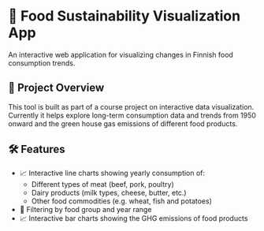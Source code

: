 # 🥦 Food Sustainability Visualization App

An interactive web application for visualizing changes in Finnish food consumption trends.

## 🌱 Project Overview

This tool is built as part of a course project on interactive data visualization. Currently it helps explore long-term consumption data and trends from 1950 onward and the green house gas emissions of different food products.

## 🛠️ Features

- 📈 Interactive line charts showing yearly consumption of:
  - Different types of meat (beef, pork, poultry)
  - Dairy products (milk types, cheese, butter, etc.)
  - Other food commodities (e.g. wheat, fish and potatoes)
- 🧭 Filtering by food group and year range
- 📈 Interactive bar charts showing the GHG emissions of food products



